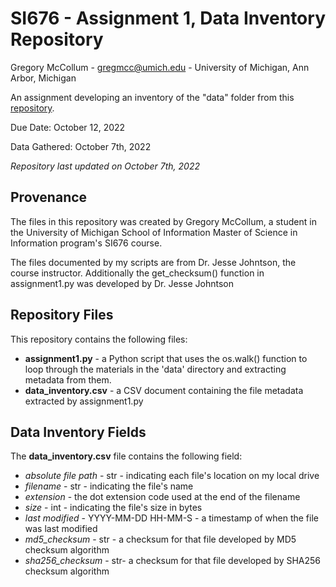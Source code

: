 
# SI676 - Assignment 1, Data Inventory Repository

Gregory McCollum - gregmcc@umich.edu - University of Michigan, Ann Arbor, Michigan

An assignment developing an inventory of the "data" folder from this [repository](https://github.com/morskyjezek/networked-services-labs).

Due Date: October 12, 2022

Data Gathered: October 7th, 2022

*Repository last updated on October 7th, 2022*

## Provenance

The files in this repository was created by Gregory McCollum, a student in the University of Michigan School of Information Master of Science in Information program's SI676 course.

The files documented by my scripts are from Dr. Jesse Johntson, the course instructor. Additionally the get_checksum() function in assignment1.py was developed by Dr. Jesse Johntson
## Repository Files

This repository contains the following files:

- **assignment1.py** - a Python script that uses the os.walk() function to loop through the materials in the 'data' directory and extracting metadata from them.
- **data_inventory.csv** - a CSV document containing the file metadata extracted by assignment1.py


## Data Inventory Fields

The **data_inventory.csv** file contains the following field:

- *absolute file path* - str - indicating each file's location on my local drive
- *filename* - str - indicating the file's name
- *extension* - the dot extension code used at the end of the filename
- *size* - int - indicating the file's size in bytes
- *last modified* - YYYY-MM-DD HH-MM-S - a timestamp of when the file was last modified
- *md5_checksum* - str - a checksum for that file developed by MD5 checksum algorithm
- *sha256_checksum* - str- a checksum for that file developed by SHA256 checksum algorithm
